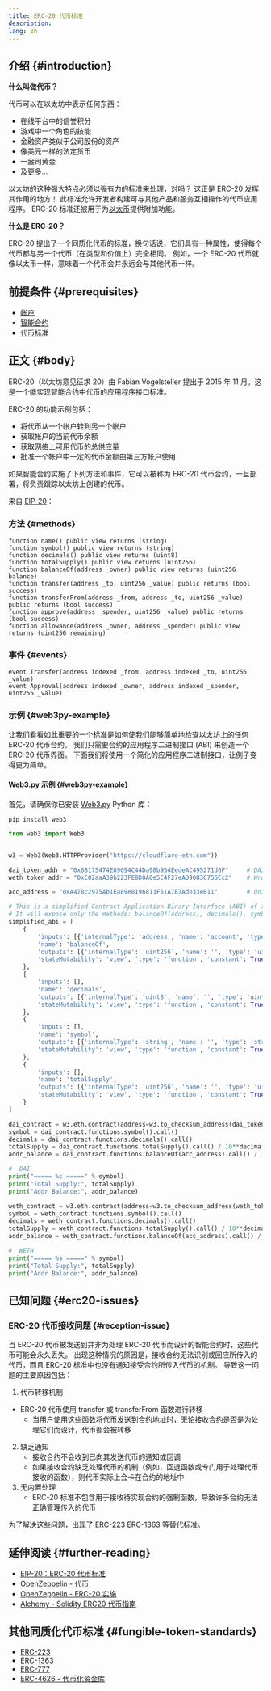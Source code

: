 ```yaml
---
title: ERC-20 代币标准
description:
lang: zh
---
```


## 介绍 {#introduction}

**什么叫做代币？**

代币可以在以太坊中表示任何东西：

- 在线平台中的信誉积分
- 游戏中一个角色的技能
- 金融资产类似于公司股份的资产
- 像美元一样的法定货币
- 一盎司黄金
- 及更多...

以太坊的这种强大特点必须以强有力的标准来处理，对吗？ 这正是 ERC-20 发挥其作用的地方！ 此标准允许开发者构建可与其他产品和服务互相操作的代币应用程序。 ERC-20 标准还被用于为[以太币](/glossary/#ether)提供附加功能。

**什么是 ERC-20？**

ERC-20 提出了一个同质化代币的标准，换句话说，它们具有一种属性，使得每个代币都与另一个代币（在类型和价值上）完全相同。 例如，一个 ERC-20 代币就像以太币一样，意味着一个代币会并永远会与其他代币一样。

## 前提条件 {#prerequisites}

- [帐户](/developers/docs/accounts)
- [智能合约](/developers/docs/smart-contracts/)
- [代币标准](/developers/docs/standards/tokens/)

## 正文 {#body}

ERC-20（以太坊意见征求 20）由 Fabian Vogelsteller 提出于 2015 年 11 月。这是一个能实现智能合约中代币的应用程序接口标准。

ERC-20 的功能示例包括：

- 将代币从一个帐户转到另一个帐户
- 获取帐户的当前代币余额
- 获取网络上可用代币的总供应量
- 批准一个帐户中一定的代币金额由第三方帐户使用

如果智能合约实施了下列方法和事件，它可以被称为 ERC-20 代币合约，一旦部署，将负责跟踪以太坊上创建的代币。

来自 [EIP-20](https://eips.ethereum.org/EIPS/eip-20)：

### 方法 {#methods}

```solidity
function name() public view returns (string)
function symbol() public view returns (string)
function decimals() public view returns (uint8)
function totalSupply() public view returns (uint256)
function balanceOf(address _owner) public view returns (uint256 balance)
function transfer(address _to, uint256 _value) public returns (bool success)
function transferFrom(address _from, address _to, uint256 _value) public returns (bool success)
function approve(address _spender, uint256 _value) public returns (bool success)
function allowance(address _owner, address _spender) public view returns (uint256 remaining)
```

### 事件 {#events}

```solidity
event Transfer(address indexed _from, address indexed _to, uint256 _value)
event Approval(address indexed _owner, address indexed _spender, uint256 _value)
```

### 示例 {#web3py-example}

让我们看看如此重要的一个标准是如何使我们能够简单地检查以太坊上的任何 ERC-20 代币合约。 我们只需要合约的应用程序二进制接口 (ABI) 来创造一个 ERC-20 代币界面。 下面我们将使用一个简化的应用程序二进制接口，让例子变得更为简单。

#### Web3.py 示例 {#web3py-example}

首先，请确保你已安装 [Web3.py](https://web3py.readthedocs.io/en/stable/quickstart.html#installation) Python 库：

```
pip install web3
```

```python
from web3 import Web3


w3 = Web3(Web3.HTTPProvider("https://cloudflare-eth.com"))

dai_token_addr = "0x6B175474E89094C44Da98b954EedeAC495271d0F"     # DAI
weth_token_addr = "0xC02aaA39b223FE8D0A0e5C4F27eAD9083C756Cc2"    # Wrapped ether (WETH)

acc_address = "0xA478c2975Ab1Ea89e8196811F51A7B7Ade33eB11"        # Uniswap V2: DAI 2

# This is a simplified Contract Application Binary Interface (ABI) of an ERC-20 Token Contract.
# It will expose only the methods: balanceOf(address), decimals(), symbol() and totalSupply()
simplified_abi = [
    {
        'inputs': [{'internalType': 'address', 'name': 'account', 'type': 'address'}],
        'name': 'balanceOf',
        'outputs': [{'internalType': 'uint256', 'name': '', 'type': 'uint256'}],
        'stateMutability': 'view', 'type': 'function', 'constant': True
    },
    {
        'inputs': [],
        'name': 'decimals',
        'outputs': [{'internalType': 'uint8', 'name': '', 'type': 'uint8'}],
        'stateMutability': 'view', 'type': 'function', 'constant': True
    },
    {
        'inputs': [],
        'name': 'symbol',
        'outputs': [{'internalType': 'string', 'name': '', 'type': 'string'}],
        'stateMutability': 'view', 'type': 'function', 'constant': True
    },
    {
        'inputs': [],
        'name': 'totalSupply',
        'outputs': [{'internalType': 'uint256', 'name': '', 'type': 'uint256'}],
        'stateMutability': 'view', 'type': 'function', 'constant': True
    }
]

dai_contract = w3.eth.contract(address=w3.to_checksum_address(dai_token_addr), abi=simplified_abi)
symbol = dai_contract.functions.symbol().call()
decimals = dai_contract.functions.decimals().call()
totalSupply = dai_contract.functions.totalSupply().call() / 10**decimals
addr_balance = dai_contract.functions.balanceOf(acc_address).call() / 10**decimals

#  DAI
print("===== %s =====" % symbol)
print("Total Supply:", totalSupply)
print("Addr Balance:", addr_balance)

weth_contract = w3.eth.contract(address=w3.to_checksum_address(weth_token_addr), abi=simplified_abi)
symbol = weth_contract.functions.symbol().call()
decimals = weth_contract.functions.decimals().call()
totalSupply = weth_contract.functions.totalSupply().call() / 10**decimals
addr_balance = weth_contract.functions.balanceOf(acc_address).call() / 10**decimals

#  WETH
print("===== %s =====" % symbol)
print("Total Supply:", totalSupply)
print("Addr Balance:", addr_balance)
```

## 已知问题 {#erc20-issues}

### ERC-20 代币接收问题 {#reception-issue}

当 ERC-20 代币被发送到并非为处理 ERC-20 代币而设计的智能合约时，这些代币可能会永久丢失。 出现这种情况的原因是，接收合约无法识别或回应所传入的代币，而且 ERC-20 标准中也没有通知接受合约所传入代币的机制。 导致这一问题的主要原因包括：

1.  代币转移机制
  - ERC-20 代币使用 transfer 或 transferFrom 函数进行转移
    -   当用户使用这些函数将代币发送到合约地址时，无论接收合约是否是为处理它们而设计，代币都会被转移
2.  缺乏通知
    -   接收合约不会收到已向其发送代币的通知或回调
    -   如果接收合约缺乏处理代币的机制（例如，回退函数或专门用于处理代币接收的函数），则代币实际上会卡在合约的地址中
3.  无内置处理
    -   ERC-20 标准不包含用于接收待实现合约的强制函数，导致许多合约无法正确管理传入的代币

为了解决这些问题，出现了 [ERC-223](/developers/docs/standards/tokens/erc-223) [ERC-1363](/developers/docs/standards/tokens/erc-1363) 等替代标准。

## 延伸阅读 {#further-reading}

- [EIP-20：ERC-20 代币标准](https://eips.ethereum.org/EIPS/eip-20)
- [OpenZeppelin - 代币](https://docs.openzeppelin.com/contracts/3.x/tokens#ERC20)
- [OpenZeppelin - ERC-20 实施](https://github.com/OpenZeppelin/openzeppelin-contracts/blob/master/contracts/token/ERC20/ERC20.sol)
- [Alchemy - Solidity ERC20 代币指南](https://www.alchemy.com/overviews/erc20-solidity)


## 其他同质化代币标准 {#fungible-token-standards}

- [ERC-223](/developers/docs/standards/tokens/erc-223)
- [ERC-1363](/developers/docs/standards/tokens/erc-1363)
- [ERC-777](/developers/docs/standards/tokens/erc-777)
- [ERC-4626 - 代币化资金库](/developers/docs/standards/tokens/erc-4626)